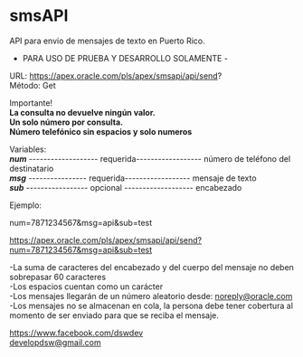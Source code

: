# smsAPI
API para envio de mensajes de texto en Puerto Rico.

-	PARA USO DE PRUEBA Y DESARROLLO SOLAMENTE     - 

URL: https://apex.oracle.com/pls/apex/smsapi/api/send? <br>
Método: Get

Importante! <br>
<strong> La consulta no devuelve ningún valor. </strong> <br>
<strong> Un solo número por consulta. </strong> <br>
<strong> Número telefónico sin espacios y solo numeros </strong>


Variables:<br>
<strong>*num*</strong> ------------------- requerida------------------ número de teléfono del destinatario <br>
<strong>*msg*</strong> ---------------- requerida------------------ mensaje de texto <br>
<strong>*sub*</strong> ----------------- opcional ------------------- encabezado  

Ejemplo:  

num=7871234567&msg=api&sub=test

https://apex.oracle.com/pls/apex/smsapi/api/send?num=7871234567&msg=api&sub=test

-La suma de caracteres del encabezado y del cuerpo del mensaje no deben sobrepasar 60 caracteres <br>
-Los espacios cuentan como un carácter <br>
-Los mensajes llegarán de un número aleatorio desde: noreply@oracle.com <br>
-Los mensajes no se almacenan en cola, la persona debe tener cobertura al momento de ser enviado para que se reciba el mensaje.




https://www.facebook.com/dswdev <br>
developdsw@gmail.com

